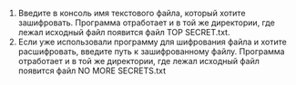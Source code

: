 1. Введите в консоль имя текстового файла, который хотите зашифровать.
Программа отработает и в той же директории, где лежал исходный файл появится файл TOP SECRET.txt.
2. Если уже использовали программу для шифрования файла и хотите расшифровать, введите путь к зашифрованному файлу.
Программа отработает и в той же директории, где лежал исходный файл появится файл NO MORE SECRETS.txt
